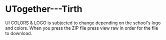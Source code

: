 # UTogether---Tirth
UI COLORS &amp; LOGO is subjected to change depending on the school's logo and colors. 
When you press the ZIP file press view raw in order for the file to download. 
